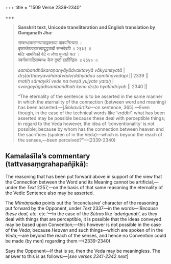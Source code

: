 +++
title = "1509 Verse 2339-2340"

+++
> **Sanskrit text, Unicode transliteration and English translation by Ganganath Jha:** 
>
> सम्बन्धाकरणन्यायाद्वक्तव्या वाक्यनित्यता ।  
> दृष्टार्थव्यवहारत्वाद्वृद्ध्यादौ सम्भवेदपि ॥ २३३९ ॥  
> मतिः सामयिकी वेदे न त्वेषा युज्यते यतः ।  
> स्वर्गयागादिसम्बन्धः केन दृष्टो ह्यतीन्द्रियः ॥ २३४० ॥ 
>
> *sambandhākaraṇanyāyādvaktavyā vākyanityatā* \|  
> *dṛṣṭārthavyavahāratvādvṛddhyādau sambhavedapi* \|\| 2339 \|\|  
> *matiḥ sāmayikī vede na tveṣā yujyate yataḥ* \|  
> *svargayāgādisambandhaḥ kena dṛṣṭo hyatīndriyaḥ* \|\| 2340 \|\| 
>
> “The eternality of the sentence is to be asserted in the same manner in which the eternality of the connection (between word and meaning) has been asserted.—[*Ślokavārtika*—on sentence, 365].—Even though, in the case of the technical words like ‘*vṛddhi*’, what has been asserted may be possible because these deal with perceptible things; in regard to the Veda however, the idea of ‘conventionality’ is not possible; because by whom has the connection between heaven and the sacrifices (spoken of in the Veda)—which is beyond the reach of the senses,—been perceived?”—(2339-2340)



## Kamalaśīla’s commentary (tattvasaṃgrahapañjikā):

The reasoning that has been put forward above in support of the view that the Connection between the Word and its Meaning cannot be artificial,—under the *Text* 2257,—on the basis of that same reasoning the eternality of the Vedic Sentence also may be asserted.

The *Mīmāṃsaka* points out the ‘inconclusive’ character of the reasoning put forward by the Opponent, under *Text* 2337—in the words—‘*Because these deal, etc*. etc.’—In the case of the *Sūtras* like ‘*adeṅguṇaḥ*’, as they deal with things that are perceptible, it is possible that the ideas conveyed may be based upon Convention;—this however is not possible in the case of the *Veda*; because *Heaven* and such things—which are spoken of in the *Veda*,—are beyond the reach of the senses, and hence no Convention could be made (by men) regarding them.—(2339-2340)

Says the Opponent—If that is so, then the Veda may be meaningless. The answer to this is as follows:—[*see verses 2341-2342 next*]


